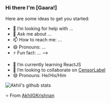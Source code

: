 
### Hi there I'm [Gaara!]

Here are some ideas to get you started:
- 🤔 I’m looking for help with ...
- 💬 Ask me about ...
- 📫 How to reach me: ...
- 😄 Pronouns: ...
- ⚡ Fun fact: ...
-->

<!--- 🔭 I’m currently working on [Facemask Detector](https://github.com/AkhilGKrishnan/Face-Mask-Detector)-->
- 🌱 I’m currently learning ReactJS
- 👯 I’m looking to collaborate on [CensorLabel](https://github.com/AkhilGKrishnan/CensorLabel)
- 😄 Pronouns: He/His/Him



![Akhil's github stats](https://github-readme-stats.vercel.app/api?username=AkhilGKrishnan&show_icons=true&theme=dark)

⭐️ From [AkhilGKrishnan](https://github.com/AkhilGKrishnan)
